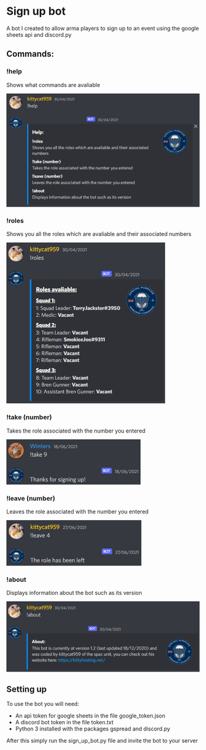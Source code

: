 # Sign up bot
A bot I created to allow arma players to sign up to an event using the google sheets api and discord.py

## Commands:
### !help
Shows what commands are avaliable

![!help](screenshots/!help.png)

### !roles
Shows you all the roles which are avaliable and their associated numbers

![!roles](screenshots/!roles.png)

### !take (number)
Takes the role associated with the number you entered

![!take](screenshots/!take.png)

### !leave (number)
Leaves the role associated with the number you entered

![!leave](screenshots/!leave.png)

### !about
Displays information about the bot such as its version

![!about](screenshots/!about.png)

## Setting up
To use the bot you will need:
- An api token for google sheets in the file google_token.json
- A discord bot token in the file token.txt
- Python 3 installed with the packages gspread and discord.py

After this simply run the sign_up_bot.py file and invite the bot to your server